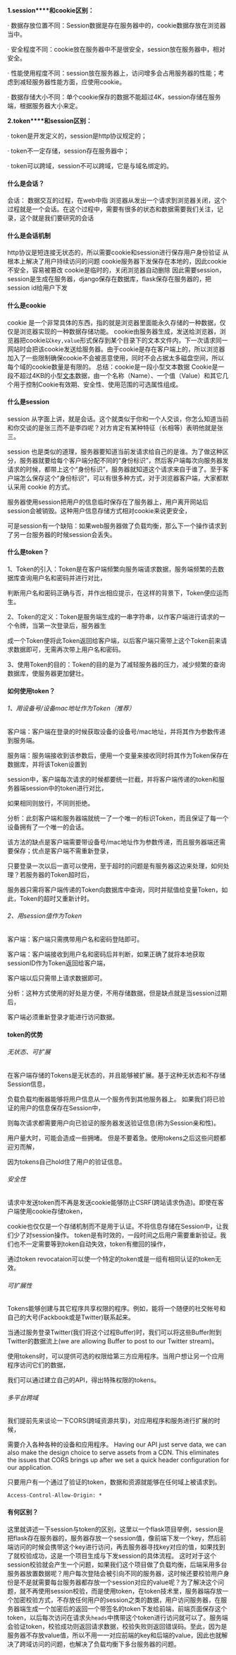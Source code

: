 **1.session****和cookie区别：**

·   数据存放位置不同：Session数据是存在服务器中的，cookie数据存放在浏览器当中。

·   安全程度不同：cookie放在服务器中不是很安全，session放在服务器中，相对安全。

·   性能使用程度不同：session放在服务器上，访问增多会占用服务器的性能；考虑到减轻服务器性能方面，应使用cookie。

·   数据存储大小不同：单个cookie保存的数据不能超过4K，session存储在服务端，根据服务器大小来定。

**2.token****和session区别：**

·   token是开发定义的，session是http协议规定的；

·   token不一定存储，session存在服务器中；

·   token可以跨域，session不可以跨域，它是与域名绑定的。

#### 什么是会话？

会话： 数据交互的过程，在web中指 浏览器从发出一个请求到浏览器关闭，这个过程就是一个会话。在这个过程中，需要有很多的状态和数据需要我们关注，记录，这个就是我们要研究的会话

#### 什么是会话机制

http协议是短连接无状态的，所以需要cookie和session进行保存用户身份验证
 从根本上解决了用户持续访问的问题
 cookie服务器下发保存在本地的，因此cookie不安全，容易被篡改
 cookie是临时的，关闭浏览器自动删除
 因此需要session，session是生成在服务器，django保存在数据库，flask保存在服务器的，把session id给用户下发

#### 什么是cookie

cookie 是一个非常具体的东西，指的就是浏览器里面能永久存储的一种数据，仅仅是浏览器实现的一种数据存储功能。
 cookie由服务器生成，发送给浏览器，浏览器把cookie以`key,value`形式保存到某个目录下的文本文件内，下一次请求同一网站时会把该cookie发送给服务器。由于cookie是存在客户端上的，所以浏览器加入了一些限制确保cookie不会被恶意使用，同时不会占据太多磁盘空间，所以每个域的cookie数量是有限的。
 总结：cookie是一段小型文本数据
 Cookie是一段不超过4KB的小型[文本](https://links.jianshu.com/go?to=https%3A%2F%2Fbaike.baidu.com%2Fitem%2F%E6%96%87%E6%9C%AC%2F5443630)数据，由一个名称（Name）、一个值（Value）和其它几个用于控制Cookie有效期、安全性、使用范围的可选属性组成。

#### 什么是session

session 从字面上讲，就是会话。这个就类似于你和一个人交谈，你怎么知道当前和你交谈的是张三而不是李四呢？对方肯定有某种特征（长相等）表明他就是张三。

session 也是类似的道理，服务器要知道当前发请求给自己的是谁。为了做这种区分，服务器就要给每个客户端分配不同的“身份标识”，然后客户端每次向服务器发请求的时候，都带上这个“身份标识”，服务器就知道这个请求来自于谁了。至于客户端怎么保存这个“身份标识”，可以有很多种方式，对于浏览器客户端，大家都默认采用 cookie 的方式。

服务器使用session把用户的信息临时保存在了服务器上，用户离开网站后session会被销毁。这种用户信息存储方式相对cookie来说更安全，

可是session有一个缺陷：如果web服务器做了负载均衡，那么下一个操作请求到了另一台服务器的时候session会丢失。

#### 什么是token？	 

1、Token的引入：Token是在客户端频繁向服务端请求数据，服务端频繁的去数据库查询用户名和密码并进行对比，

判断用户名和密码正确与否，并作出相应提示，在这样的背景下，Token便应运而生。

2、Token的定义：Token是服务端生成的一串字符串，以作客户端进行请求的一个令牌，当第一次登录后，服务器生

成一个Token便将此Token返回给客户端，以后客户端只需带上这个Token前来请求数据即可，无需再次带上用户名和密码。

3、使用Token的目的：Token的目的是为了减轻服务器的压力，减少频繁的查询数据库，使服务器更加健壮。

#### 如何使用token？

###### 1、用设备号/设备mac地址作为Token（推荐）

客户端：客户端在登录的时候获取设备的设备号/mac地址，并将其作为参数传递到服务端。

服务端：服务端接收到该参数后，便用一个变量来接收同时将其作为Token保存在数据库，并将该Token设置到

session中，客户端每次请求的时候都要统一拦截，并将客户端传递的token和服务器端session中的token进行对比，

如果相同则放行，不同则拒绝。

分析：此刻客户端和服务器端就统一了一个唯一的标识Token，而且保证了每一个设备拥有了一个唯一的会话。

该方法的缺点是客户端需要带设备号/mac地址作为参数传递，而且服务器端还需要保存；优点是客户端不需重新登录，

只要登录一次以后一直可以使用，至于超时的问题是有服务器这边来处理，如何处理？若服务器的Token超时后，

服务器只需将客户端传递的Token向数据库中查询，同时并赋值给变量Token，如此，Token的超时又重新计时。

###### 2、用session值作为Token

客户端：客户端只需携带用户名和密码登陆即可。

客户端：客户端接收到用户名和密码后并判断，如果正确了就将本地获取sessionID作为Token返回给客户端，

客户端以后只需带上请求数据即可。

分析：这种方式使用的好处是方便，不用存储数据，但是缺点就是当session过期后，

客户端必须重新登录才能进行访问数据。

#### token的优势

###### 无状态、可扩展

在客户端存储的Tokens是无状态的，并且能够被扩展。基于这种无状态和不存储Session信息，

负载负载均衡器能够将用户信息从一个服务传到其他服务器上。
 如果我们将已验证的用户的信息保存在Session中，

则每次请求都需要用户向已验证的服务器发送验证信息(称为Session亲和性)。

用户量大时，可能会造成一些拥堵。
 但是不要着急。使用tokens之后这些问题都迎刃而解，

因为tokens自己hold住了用户的验证信息。

###### 安全性

请求中发送token而不再是发送cookie能够防止CSRF(跨站请求伪造)。即使在客户端使用cookie存储token，

cookie也仅仅是一个存储机制而不是用于认证。不将信息存储在Session中，让我们少了对session操作。
 token是有时效的，一段时间之后用户需要重新验证。我们也不一定需要等到token自动失效，token有撤回的操作，

通过token revocataion可以使一个特定的token或是一组有相同认证的token无效。

###### 可扩展性

Tokens能够创建与其它程序共享权限的程序。例如，能将一个随便的社交帐号和自己的大号(Fackbook或是Twitter)联系起来。

当通过服务登录Twitter(我们将这个过程Buffer)时，我们可以将这些Buffer附到Twitter的数据流上(we are allowing Buffer to post to our Twitter stream)。

使用tokens时，可以提供可选的权限给第三方应用程序。当用户想让另一个应用程序访问它们的数据，

我们可以通过建立自己的API，得出特殊权限的tokens。

###### 多平台跨域

我们提前先来谈论一下CORS(跨域资源共享)，对应用程序和服务进行扩展的时候，

需要介入各种各种的设备和应用程序。
 Having our API just serve data, we can also make the design choice to serve assets from a CDN. This eliminates the issues that CORS brings up after we set a quick header configuration for our application.

只要用户有一个通过了验证的token，数据和资源就能够在任何域上被请求到。

```
Access-Control-Allow-Origin: *
```

#### 有何区别？

这里就讲述一下session与token的区别，这里以一个flask项目举例，session是把flask存在服务器的，服务器存放一个session值，像前端下发一个key，然后前端访问的时候会携带这个key进行访问，再去服务器寻找key对应的值，如果找到了就校验成功，这是一个项目生成与下发session的具体流程。
 这时对于这个session校验就会产生一个问题，如果我们这个项目做了负载均衡，后端采用多台服务器放置数据呢？用户每次登陆会被引向不同的服务器，这时候还要校验用户身份是不是就需要每台服务器都存放一个session对应的value呢？为了解决这个问题，就不再使用session校验，而是使用token，在token技术里，服务器端存放一个加密校验方式，不存放任何用户的session之类的数据，用户访问服务器，在服务器端生成一个加密后的返回一个带签名的token下发给前端，前端页面保存这个token，以后每次访问在请求头`heads`中携带这个token进行访问就可以了。服务端会验证token，校验成功则返回请求数据，校验失败则返回错误码。至此，因为是服务器不存放value值，所以不用一一对应前端的key和后端的value，因此也就解决了跨域访问的问题，也解决了负载均衡下多台服务器的问题。